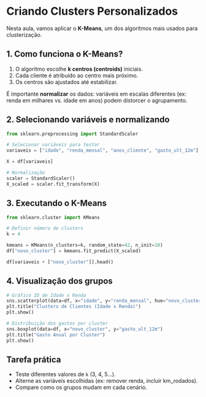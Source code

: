 # Criando Clusters Personalizados

Nesta aula, vamos aplicar o **K-Means**, um dos algoritmos mais usados para clusterização.


## 1. Como funciona o K-Means?

1. O algoritmo escolhe **k centros (centroids)** iniciais.  
2. Cada cliente é atribuído ao centro mais próximo.  
3. Os centros são ajustados até estabilizar.  

É importante **normalizar** os dados: variáveis em escalas diferentes (ex: renda em milhares vs. idade em anos) podem distorcer o agrupamento.


## 2. Selecionando variáveis e normalizando

```python
from sklearn.preprocessing import StandardScaler

# Selecionar variáveis para testar
variaveis = ["idade", "renda_mensal", "anos_cliente", "gasto_ult_12m"]

X = df[variaveis]

# Normalização
scaler = StandardScaler()
X_scaled = scaler.fit_transform(X)
````


## 3. Executando o K-Means

```python
from sklearn.cluster import KMeans

# Definir número de clusters
k = 4

kmeans = KMeans(n_clusters=k, random_state=42, n_init=10)
df["novo_cluster"] = kmeans.fit_predict(X_scaled)

df[variaveis + ["novo_cluster"]].head()
```


## 4. Visualização dos grupos

```python
# Gráfico 2D de Idade x Renda
sns.scatterplot(data=df, x="idade", y="renda_mensal", hue="novo_cluster", palette="Set2")
plt.title("Clusters de Clientes (Idade x Renda)")
plt.show()

# Distribuição dos gastos por cluster
sns.boxplot(data=df, x="novo_cluster", y="gasto_ult_12m")
plt.title("Gasto Anual por Cluster")
plt.show()
```


## Tarefa prática

* Teste diferentes valores de `k` (3, 4, 5...).
* Alterne as variáveis escolhidas (ex: remover renda, incluir km\_rodados).
* Compare como os grupos mudam em cada cenário.
